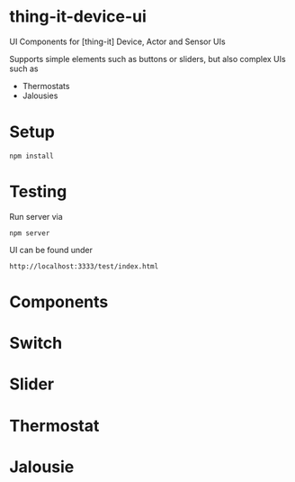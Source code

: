 # thing-it-device-ui
UI Components for [thing-it] Device, Actor and Sensor UIs

Supports simple elements such as buttons or sliders, but also complex UIs such as

* Thermostats
* Jalousies

# Setup

```
npm install
```

# Testing

Run server via 

```
npm server
```

UI can be found under

```
http://localhost:3333/test/index.html
```

# Components

# Switch

# Slider

# Thermostat

# Jalousie